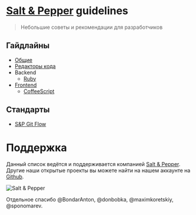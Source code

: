 # [Salt & Pepper](http://saltpepper.ru) guidelines
> Небольшие советы и рекомендации для разработчиков

## Гайдлайны

* [Общие](guides/common.md)
* [Редакторы кода](guides/editors.md)
* Backend
  * [Ruby](guides/ruby.md)
* [Frontend](guides/frontend.md)
  * [CoffeeScript](guides/coffeescript.md)

## Стандарты

* [S&P Git Flow](standarts/gitflow.md)

# Поддержка

Данный список ведётся и поддерживается компанией [Salt & Pepper](http://saltpepper.ru). Другие наши открытые проекты вы 
можете найти на нашем аккаунте на [Github](https://github.com/snphq).

![Salt & Pepper](http://saltpepper.ru/common/img/logo.png)

Отдельное спасибо @BondarAnton, @donbobka, @maximkoretskiy, @sponomarev.
